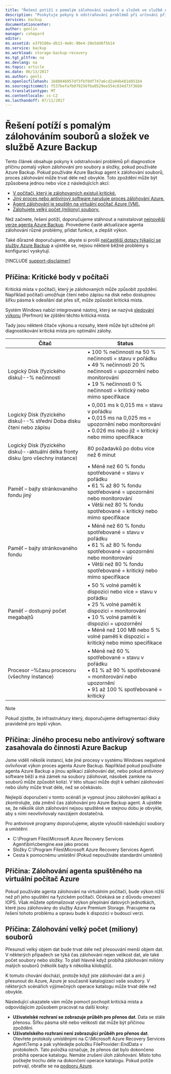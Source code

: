 ```yaml
---
title: "Řešení potíží s pomalým zálohování souborů a složek ve službě Azure Backup | Microsoft Docs"
description: "Poskytuje pokyny k odstraňování problémů při určování příčin problémů s výkonem Azure Backup"
services: backup
documentationcenter: 
author: genlin
manager: cshepard
editor: 
ms.assetid: e379180a-db13-4e0c-90e4-28e5dd6f5b14
ms.service: backup
ms.workload: storage-backup-recovery
ms.tgt_pltfrm: na
ms.devlang: na
ms.topic: article
ms.date: 06/13/2017
ms.author: genli
ms.openlocfilehash: 1688846957df3fbf0df747a6cd2a94b481d851b4
ms.sourcegitcommit: f537befafb079256fba0529ee554c034d73f36b0
ms.translationtype: MT
ms.contentlocale: cs-CZ
ms.lasthandoff: 07/11/2017
---
```

# <a name="troubleshoot-slow-backup-of-files-and-folders-in-azure-backup"></a>Řešení potíží s pomalým zálohováním souborů a složek ve službě Azure Backup
Tento článek obsahuje pokyny k odstraňování problémů při diagnostice příčinu pomalý výkon zálohování pro soubory a složky, pokud používáte Azure Backup. Pokud používáte Azure Backup agent k zálohování souborů, proces zálohování může trvat déle než obvykle. Toto zpoždění může být způsobena jednou nebo více z následujících akcí:

* [V počítači, který je zálohovaných existují kritické.](#cause1)
* [Jiný proces nebo antivirový software narušuje proces zálohování Azure.](#cause2)
* [Agent zálohování je spuštěn na virtuální počítač Azure (VM).](#cause3)  
* [Zálohujete velký počet (miliony) soubory.](#cause4)

Než začnete, řešení potíží, doporučujeme stáhnout a nainstalovat [nejnovější verze agenta Azure Backup](http://aka.ms/azurebackup_agent). Provedeme časté aktualizace agenta zálohování různé problémy, přidat funkce, a zlepšit výkon.

Také důrazně doporučujeme, abyste si prošli [nejčastější dotazy týkající se služby Azure Backup](backup-azure-backup-faq.md) a ujistěte se, nejsou některé běžné problémy s konfigurací vyskytují.

[!INCLUDE [support-disclaimer](../../includes/support-disclaimer.md)]

<a id="cause1"></a>

## <a name="cause-performance-bottlenecks-on-the-computer"></a>Příčina: Kritické body v počítači
Kritická místa v počítači, který je zálohovaných může způsobit zpoždění. Například počítači umožňuje čtení nebo zápisu na disk nebo dostupnou šířku pásma k odesílání dat přes síť, může způsobit kritická místa.

Systém Windows nabízí integrované nástroj, který se nazývá [sledování výkonu](https://technet.microsoft.com/magazine/2008.08.pulse.aspx) (Perfmon) ke zjištění těchto kritická místa.

Tady jsou některé čítače výkonu a rozsahy, které může být užitečné při diagnostikování kritická místa pro optimální zálohy.

| Čítač | Status |
| --- | --- |
| Logický Disk (fyzického disku)--% nečinnosti |• 100 % nečinnosti na 50 % nečinnosti = stavu v pořádku</br>• 49 % nečinnosti 20 % nečinnosti = upozornění nebo monitorování</br>• 19 % nečinnosti 0 % nečinnosti = kritický nebo mimo specifikace |
| Logický Disk (fyzického disku)--% střední Doba disku čtení nebo zápisu |• 0,001 ms k 0,015 ms = stavu v pořádku</br>• 0,015 ms na 0,025 ms = upozornění nebo monitorování</br>• 0.026 ms nebo již = kritický nebo mimo specifikace |
| Logický Disk (fyzického disku)--aktuální délka fronty disku (pro všechny instance) |80 požadavků po dobu více než 6 minut |
| Paměť – bajty stránkovaného fondu jiný |• Méně než 60 % fondu spotřebované = stavu v pořádku<br>• 61 % až 80 % fondu spotřebované = upozornění nebo monitorování</br>• Větší než 80 % fondu spotřebované = kritický nebo mimo specifikace |
| Paměť – bajty stránkovaného fondu |• Méně než 60 % fondu spotřebované = stavu v pořádku</br>• 61 % až 80 % fondu spotřebované = upozornění nebo monitorování</br>• Větší než 80 % fondu spotřebované = kritický nebo mimo specifikace |
| Paměť – dostupný počet megabajtů |• 50 % volné paměti k dispozici nebo více = stavu v pořádku</br>• 25 % volné paměti k dispozici = monitorování</br>• 10 % volné paměti k dispozici = upozornění</br>• Méně než 100 MB nebo 5 % volné paměti k dispozici = kritický nebo mimo specifikace |
| Procesor –\%času procesoru (všechny instance) |• Méně než 60 % spotřebované = stavu v pořádku</br>• 61 % až 90 % spotřebované = monitorování nebo upozornění</br>• 91 až 100 % spotřebované = kritický |

> [!NOTE]
> Pokud zjistíte, že infrastruktury který, doporučujeme defragmentaci disky pravidelně pro lepší výkon.
>
>

<a id="cause2"></a>

## <a name="cause-another-process-or-antivirus-software-interfering-with-azure-backup"></a>Příčina: Jiného procesu nebo antivirový software zasahovala do činnosti Azure Backup
Jsme viděli několik instancí, kde jiné procesy v systému Windows negativně ovlivňovat výkon proces agenta Azure Backup. Například pokud používáte agenta Azure Backup a jinou aplikací zálohování dat, nebo pokud antivirový software běží a má zámek na soubory zálohovat, násobek zamkne na souborů může způsobit kolizí. V této situaci může dojít k selhání zálohování nebo úlohy může trvat déle, než se očekávalo.

Nejlepší doporučení v tomto scénáři je vypnout jinou zálohování aplikaci a zkontrolujte, zda změnil čas zálohování pro Azure Backup agent. A ujistěte se, že několik úloh zálohování nejsou spuštěné ve stejnou dobu je obvykle, aby s nimi neovlivňovaly navzájem dostatečná.

Pro antivirové programy doporučujeme, abyste vyloučili následující soubory a umístění:

* C:\Program Files\Microsoft Azure Recovery Services Agent\bin\cbengine.exe jako proces
* Složky C:\Program Files\Microsoft Azure Recovery Services Agent\
* Cesta k pomocnému umístění (Pokud nepoužíváte standardní umístění)

<a id="cause3"></a>

## <a name="cause-backup-agent-running-on-an-azure-virtual-machine"></a>Příčina: Zálohování agenta spuštěného na virtuální počítač Azure
Pokud používáte agenta zálohování na virtuálním počítači, bude výkon nižší než při jeho spuštění na fyzickém počítači. Očekává se z důvodu omezení IOPS.  Však můžete optimalizovat výkon přepínání datových jednotkách, které jsou zálohovány do služby Azure Premium Storage. Pracujeme na řešení tohoto problému a opravu bude k dispozici v budoucí verzi.

<a id="cause4"></a>

## <a name="cause-backing-up-a-large-number-millions-of-files"></a>Příčina: Zálohování velký počet (miliony) souborů
Přesunutí velký objem dat bude trvat déle než přesouvání menší objem dat. V některých případech se týká čas zálohování nejen velikost dat, ale také počet soubory nebo složky. To platí hlavně když probíhá zálohování milióny malých souborů (několik bajty k několika kilobajtů).

K tomuto chování dochází, protože když jste zálohování dat a ani ji přesunout do Azure, Azure je současně katalogizaci vaše soubory. V některých scénářích výjimečných operace katalogu může trvat déle než obvykle.

Následující ukazatele vám může pomoct pochopit kritická místa a odpovídajícím způsobem pracovat na další kroky:

* **Uživatelské rozhraní se zobrazuje průběh pro přenos dat**. Data se stále přenosu. Šířku pásma sítě nebo velikosti dat může být příčinou zpoždění.
* **Uživatelského rozhraní není zobrazující průběh pro přenos dat**. Otevřete protokoly umístěnými na C:\Microsoft Azure Recovery Services Agent\Temp a pak vyhledejte položku FileProvider::EndData v protokolech. Tato položka označuje, že přenos dat bylo dokončeno probíhá operace katalogu. Nemáte zrušení úloh zálohování. Místo toho počkejte trochu déle na dokončení operace katalogu. Pokud potíže potrvají, obraťte se na [podporu Azure](https://portal.azure.com/#create/Microsoft.Support).
